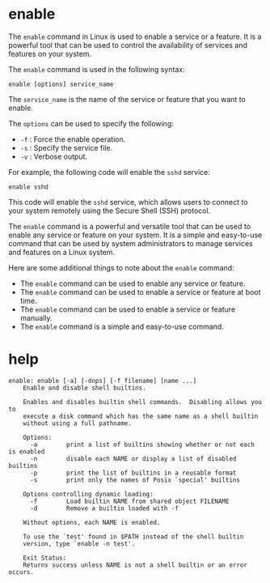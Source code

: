 # enable

The `enable` command in Linux is used to enable a service or a feature. It is a powerful tool that can be used to control the availability of services and features on your system.

The `enable` command is used in the following syntax:

```
enable [options] service_name
```

The `service_name` is the name of the service or feature that you want to enable.

The `options` can be used to specify the following:

* `-f` : Force the enable operation.
* `-s` : Specify the service file.
* `-v` : Verbose output.

For example, the following code will enable the `sshd` service:

```
enable sshd
```

This code will enable the `sshd` service, which allows users to connect to your system remotely using the Secure Shell (SSH) protocol.

The `enable` command is a powerful and versatile tool that can be used to enable any service or feature on your system. It is a simple and easy-to-use command that can be used by system administrators to manage services and features on a Linux system.

Here are some additional things to note about the `enable` command:

* The `enable` command can be used to enable any service or feature.
* The `enable` command can be used to enable a service or feature at boot time.
* The `enable` command can be used to enable a service or feature manually.
* The `enable` command is a simple and easy-to-use command.
# help

```
enable: enable [-a] [-dnps] [-f filename] [name ...]
    Enable and disable shell builtins.
    
    Enables and disables builtin shell commands.  Disabling allows you to
    execute a disk command which has the same name as a shell builtin
    without using a full pathname.
    
    Options:
      -a        print a list of builtins showing whether or not each is enabled
      -n        disable each NAME or display a list of disabled builtins
      -p        print the list of builtins in a reusable format
      -s        print only the names of Posix `special' builtins
    
    Options controlling dynamic loading:
      -f        Load builtin NAME from shared object FILENAME
      -d        Remove a builtin loaded with -f
    
    Without options, each NAME is enabled.
    
    To use the `test' found in $PATH instead of the shell builtin
    version, type `enable -n test'.
    
    Exit Status:
    Returns success unless NAME is not a shell builtin or an error occurs.
```
